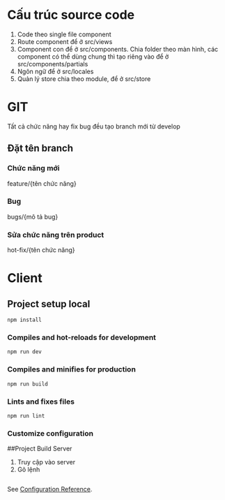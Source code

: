 # Cấu trúc source code
1) Code theo single file component
2) Route component để ở src/views
3) Component con để ở src/components. Chia folder theo màn hình, các component có thể dùng chung thì tạo riêng vào để ở src/components/partials
4) Ngôn ngữ để ở src/locales
5) Quản lý store chia theo module, để ở src/store

# GIT
Tất cả chức năng hay fix bug đều tạo branch mới từ develop

## Đặt tên branch

### Chức năng mới
feature/{tên chức năng}

### Bug
bugs/{mô tả bug}

### Sửa chức năng trên product
hot-fix/{tên chức năng}

# Client

## Project setup local
```
npm install
```

### Compiles and hot-reloads for development
```
npm run dev
```

### Compiles and minifies for production
```
npm run build
```

### Lints and fixes files
```
npm run lint
```

### Customize configuration

##Project Build Server
1) Truy cập vào server
2) Gõ lệnh
```

```
See [Configuration Reference](https://cli.vuejs.org/config/).
